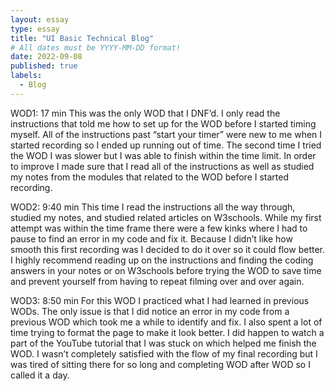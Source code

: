 ```yaml
---
layout: essay
type: essay
title: "UI Basic Technical Blog"
# All dates must be YYYY-MM-DD format!
date: 2022-09-08
published: true
labels:
  - Blog
---
```


WOD1: 17 min
This was the only WOD that I DNF’d. I only read the instructions that told me how to set up for the WOD before I started timing myself. All of the instructions past “start your timer” were new to me when I started recording so I ended up running out of time. The second time I tried the WOD I was slower but I was able to finish within the time limit. In order to improve I made sure that I read all of the instructions as well as studied my notes from the modules that related to the WOD before I started recording. 

WOD2: 9:40 min
This time I read the instructions all the way through, studied my notes, and studied related articles on W3schools. While my first attempt was within the time frame there were a few kinks where I had to pause to find an error in my code and fix it. Because I didn’t like how smooth this first recording was I decided to do it over so it could flow better. I highly recommend reading up on the instructions and finding the coding answers in your notes or on W3schools before trying the WOD to save time and prevent yourself from having to repeat filming over and over again. 

WOD3: 8:50 min
For this WOD I practiced what I had learned in previous WODs. The only issue is that I did notice an error in my code from a previous WOD which took me a while to identify and fix. I also spent a lot of time trying to format the page to make it look better. I did happen to watch a part of the YouTube tutorial that I was stuck on which helped me finish the WOD. I wasn’t completely satisfied with the flow of my final recording but I was tired of sitting there for so long and completing WOD after WOD so I called it a day.

